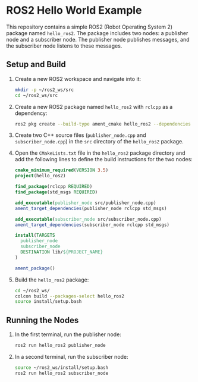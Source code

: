 # ROS2 Hello World Example

This repository contains a simple ROS2 (Robot Operating System 2) package named `hello_ros2`. The package includes two nodes: a publisher node and a subscriber node. The publisher node publishes messages, and the subscriber node listens to these messages.


## Setup and Build

1. Create a new ROS2 workspace and navigate into it:

    ```bash
    mkdir -p ~/ros2_ws/src
    cd ~/ros2_ws/src
    ```

2. Create a new ROS2 package named `hello_ros2` with `rclcpp` as a dependency:

    ```bash
    ros2 pkg create --build-type ament_cmake hello_ros2 --dependencies rclcpp
    ```

3. Create two C++ source files (`publisher_node.cpp` and `subscriber_node.cpp`) in the `src` directory of the `hello_ros2` package.

4. Open the `CMakeLists.txt` file in the `hello_ros2` package directory and add the following lines to define the build instructions for the two nodes:

    ```cmake
    cmake_minimum_required(VERSION 3.5)
    project(hello_ros2)

    find_package(rclcpp REQUIRED)
    find_package(std_msgs REQUIRED)

    add_executable(publisher_node src/publisher_node.cpp)
    ament_target_dependencies(publisher_node rclcpp std_msgs)

    add_executable(subscriber_node src/subscriber_node.cpp)
    ament_target_dependencies(subscriber_node rclcpp std_msgs)

    install(TARGETS
      publisher_node
      subscriber_node
      DESTINATION lib/${PROJECT_NAME}
    )

    ament_package()
    ```

5. Build the `hello_ros2` package:

    ```bash
    cd ~/ros2_ws/
    colcon build --packages-select hello_ros2
    source install/setup.bash
    ```

## Running the Nodes

1. In the first terminal, run the publisher node:

    ```bash
    ros2 run hello_ros2 publisher_node
    ```

2. In a second terminal, run the subscriber node:

    ```bash
    source ~/ros2_ws/install/setup.bash
    ros2 run hello_ros2 subscriber_node
    ```


